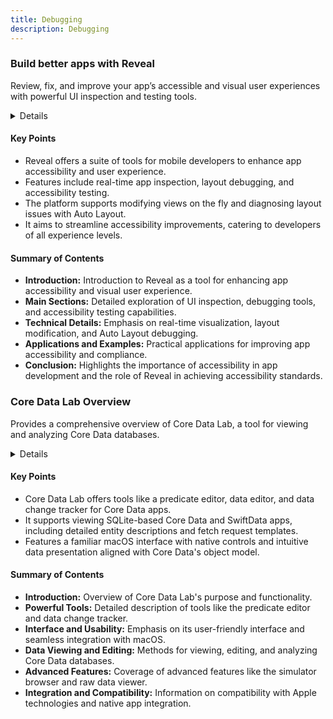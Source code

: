 ```yaml
---
title: Debugging
description: Debugging
---
```


### Build better apps with Reveal
Review, fix, and improve your app’s accessible and visual user experiences with powerful UI inspection and testing tools.

<details>
**URL:** [https://revealapp.com/](https://revealapp.com/)

**Authors:** `Itty Bitty Apps`

**Tags:**  
`mobile development`, `UI inspection`, `debugging`, `accessibility testing`
</details>

#### Key Points
- Reveal offers a suite of tools for mobile developers to enhance app accessibility and user experience.
- Features include real-time app inspection, layout debugging, and accessibility testing.
- The platform supports modifying views on the fly and diagnosing layout issues with Auto Layout.
- It aims to streamline accessibility improvements, catering to developers of all experience levels.

#### Summary of Contents
- **Introduction:** Introduction to Reveal as a tool for enhancing app accessibility and visual user experience.
- **Main Sections:** Detailed exploration of UI inspection, debugging tools, and accessibility testing capabilities.
- **Technical Details:** Emphasis on real-time visualization, layout modification, and Auto Layout debugging.
- **Applications and Examples:** Practical applications for improving app accessibility and compliance.
- **Conclusion:** Highlights the importance of accessibility in app development and the role of Reveal in achieving accessibility standards.

<LinkCard title="Read Full Article" href="https://revealapp.com/" />

### Core Data Lab Overview
Provides a comprehensive overview of Core Data Lab, a tool for viewing and analyzing Core Data databases.

<details>
**URL:** [Betamagic - Core Data Lab](https://betamagic.nl/products/coredatalab.html)

**Published:** Not specified  
**Last Updated:** Not specified

**Authors:** `Betamagic`

**Tags:**  
`Core Data`, `Database Management`, `macOS Development`
</details>

#### Key Points
- Core Data Lab offers tools like a predicate editor, data editor, and data change tracker for Core Data apps.
- It supports viewing SQLite-based Core Data and SwiftData apps, including detailed entity descriptions and fetch request templates.
- Features a familiar macOS interface with native controls and intuitive data presentation aligned with Core Data's object model.

#### Summary of Contents
- **Introduction:** Overview of Core Data Lab's purpose and functionality.
- **Powerful Tools:** Detailed description of tools like the predicate editor and data change tracker.
- **Interface and Usability:** Emphasis on its user-friendly interface and seamless integration with macOS.
- **Data Viewing and Editing:** Methods for viewing, editing, and analyzing Core Data databases.
- **Advanced Features:** Coverage of advanced features like the simulator browser and raw data viewer.
- **Integration and Compatibility:** Information on compatibility with Apple technologies and native app integration.

<LinkCard title="Read Full Article" href="https://betamagic.nl/products/coredatalab.html" />
